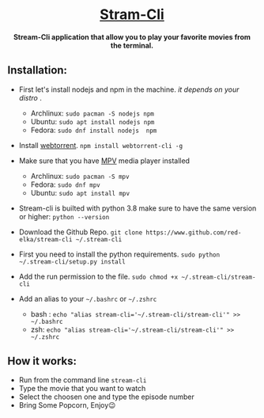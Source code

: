 <h1 align="center"><u>Stram-Cli</u></h1>
<h4 align="center"> Stream-Cli application that allow you to play your favorite movies from the terminal.</h4>

## Installation:
* First let's install nodejs and npm in the machine.
*it depends on your distro* .
	* Archlinux: `sudo pacman -S nodejs npm`
	* Ubuntu: `sudo apt install nodejs npm`
	* Fedora: `sudo dnf install nodejs  npm`

* Install  [webtorrent](https://github.com/webtorrent/webtorrent).
`npm install webtorrent-cli -g`

* Make sure that you have [MPV](https://mpv.io/) media player installed
 	* Archlinux: `sudo pacman -S mpv`
 	* Fedora: `sudo dnf mpv`
 	* Ubuntu: `sudo apt install mpv`

* Stream-cli is builted with python 3.8 make sure to have the same version or higher:
`python --version`

* Download the Github Repo.
`git clone https://www.github.com/red-elka/stream-cli ~/.stream-cli`

* First you need to install the python requirements.
`sudo python ~/.stream-cli/setup.py install`

* Add the run permission to the file.
`sudo chmod +x ~/.stream-cli/stream-cli`

* Add an alias to your `~/.bashrc` or `~/.zshrc`
	* bash : `echo "alias stream-cli='~/.stream-cli/stream-cli'" >> ~/.bashrc`
	* zsh: `echo "alias stream-cli='~/.stream-cli/stream-cli'" >> ~/.zshrc`

## How it works:
* Run from the command line `stream-cli`
* Type the movie that you want to watch
* Select the choosen one and type the episode number
* Bring Some Popcorn, Enjoy😉
